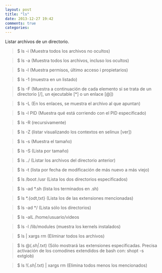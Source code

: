 ```yaml
---
layout: post
title: "ls"
date: 2013-12-27 19:42
comments: true
categories: 
---
```

Listar archivos de un directorio. 

>$ ls -i (Muestra todos los archivos no ocultos) 

>$ ls -a (Muestra todos los archivos, incluso los ocultos) 

>$ ls -l (Muestra permisos, último acceso i propietarios) 

>$ ls -1 (muestra en un listado)

>$ ls -F (Muestra a continuación de cada elemento si se trata de un directorio [/], un ejecutable [*] o un enlace [@])

>$ ls -L (En los enlaces, se muestra el archivo al que apuntan)

>$ ls -l PID (Muestra qué está corriendo con el PID especificado)

>$ ls -R	(recursivamente)

>$ ls -Z (listar visualizando los contextos en selinux [ver])

>$ ls -s	(Muestra el tamaño)

>$ ls -S (Lista por tamaño)

>$ ls ../ (Listar los archivos del directorio anterior)

>$ ls -t	(lista por fecha de modificación de más nuevo a más viejo)

>$ ls /boot /usr (Lista los dos directorios especificados)

>$ ls -ad *.sh (lista los terminados en .sh)

>$ ls *.{odt,txt} (Lista los de las extensiones mencionadas)

>$ ls -ad */ (Lista sólo los directorios)	

>$ ls -alL /home/usuario/videos 

>$ ls -l /lib/modules (muestra los kernels instalados)

>$ ls | xargs rm (Eliminar todos los archivos)

>$ ls @(*.sh|*.txt) (Sólo mostrará las extensiones especificadas. Precisa activación de los comodines extendidos de bash con: shopt -s extglob)

>$ ls !(*.sh|*.txt) | xargs rm (Elimina todos menos los mencionados)

